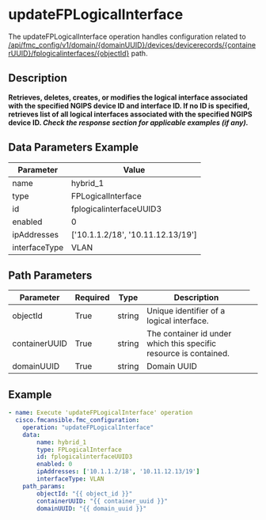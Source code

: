 # updateFPLogicalInterface

The updateFPLogicalInterface operation handles configuration related to [/api/fmc_config/v1/domain/{domainUUID}/devices/devicerecords/{containerUUID}/fplogicalinterfaces/{objectId}](/paths//api/fmc_config/v1/domain/{domain_uuid}/devices/devicerecords/{container_uuid}/fplogicalinterfaces/{object_id}.md) path.&nbsp;
## Description
**Retrieves, deletes, creates, or modifies the logical interface associated with the specified NGIPS device ID and interface ID. If no ID is specified, retrieves list of all logical interfaces associated with the specified NGIPS device ID. _Check the response section for applicable examples (if any)._**

## Data Parameters Example
| Parameter | Value |
| --------- | -------- |
| name | hybrid_1 |
| type | FPLogicalInterface |
| id | fplogicalinterfaceUUID3 |
| enabled | 0 |
| ipAddresses | ['10.1.1.2/18', '10.11.12.13/19'] |
| interfaceType | VLAN |

## Path Parameters
| Parameter | Required | Type | Description |
| --------- | -------- | ---- | ----------- |
| objectId | True | string <td colspan=3> Unique identifier of a logical interface. |
| containerUUID | True | string <td colspan=3> The container id under which this specific resource is contained. |
| domainUUID | True | string <td colspan=3> Domain UUID |

## Example
```yaml
- name: Execute 'updateFPLogicalInterface' operation
  cisco.fmcansible.fmc_configuration:
    operation: "updateFPLogicalInterface"
    data:
        name: hybrid_1
        type: FPLogicalInterface
        id: fplogicalinterfaceUUID3
        enabled: 0
        ipAddresses: ['10.1.1.2/18', '10.11.12.13/19']
        interfaceType: VLAN
    path_params:
        objectId: "{{ object_id }}"
        containerUUID: "{{ container_uuid }}"
        domainUUID: "{{ domain_uuid }}"

```